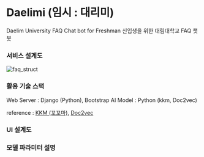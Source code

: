 # Daelimi (임시 : 대리미)
Daelim University FAQ Chat bot for Freshman
신입생을 위한 대림대학교 FAQ 챗봇

### 서비스 설계도
![faq_struct](https://user-images.githubusercontent.com/65306839/153345513-4fb2535a-901a-4901-88d4-9580779ba80b.png)

### 활용 기술 스택
Web Server : Django (Python), Bootstrap
AI Model : Python (kkm, Doc2vec)

reference : [KKM (꼬꼬마)](http://kkma.snu.ac.kr/), [Doc2vec](https://arxiv.org/pdf/1507.07998.pdf)

### UI 설계도

### 모델 파라미터 설명
